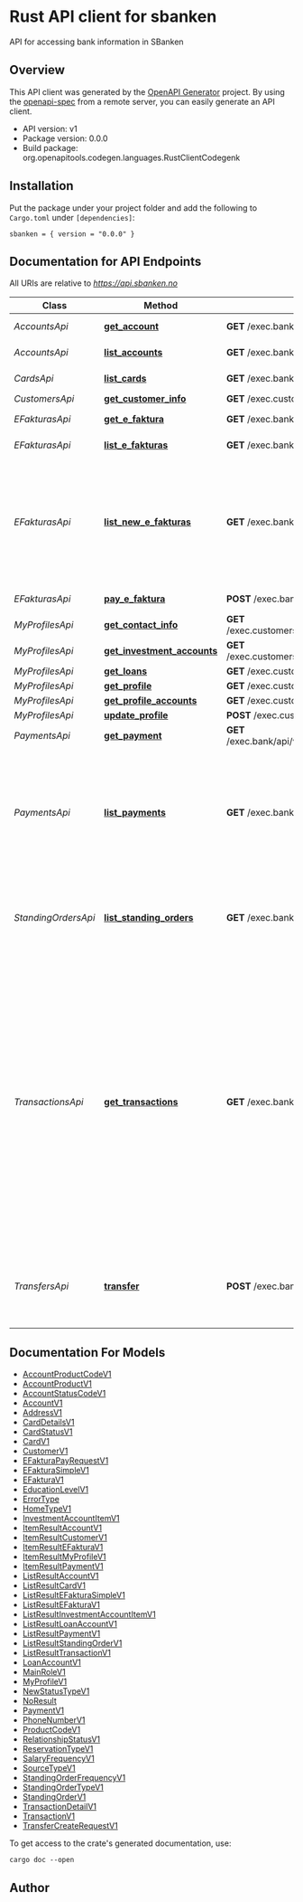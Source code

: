 # Rust API client for sbanken

API for accessing bank information in SBanken

## Overview

This API client was generated by the [OpenAPI Generator](https://openapi-generator.tech) project.  By using the [openapi-spec](https://openapis.org) from a remote server, you can easily generate an API client.

- API version: v1
- Package version: 0.0.0
- Build package: org.openapitools.codegen.languages.RustClientCodegenk

## Installation

Put the package under your project folder and add the following to `Cargo.toml` under `[dependencies]`:

```
sbanken = { version = "0.0.0" }
```

## Documentation for API Endpoints

All URIs are relative to *https://api.sbanken.no*

Class | Method | HTTP request | Description
------------ | ------------- | ------------- | -------------
*AccountsApi* | [**get_account**](docs/AccountsApi.md#get_account) | **GET** /exec.bank/api/v1/Accounts/{accountId} | Reads an account
*AccountsApi* | [**list_accounts**](docs/AccountsApi.md#list_accounts) | **GET** /exec.bank/api/v1/Accounts | Lists the accounts.
*CardsApi* | [**list_cards**](docs/CardsApi.md#list_cards) | **GET** /exec.bank/api/v1/Cards | Lists the cards.
*CustomersApi* | [**get_customer_info**](docs/CustomersApi.md#get_customer_info) | **GET** /exec.customers/api/v1/Customers | 
*EFakturasApi* | [**get_e_faktura**](docs/EFakturasApi.md#get_e_faktura) | **GET** /exec.bank/api/v1/EFakturas/{eFakturaId} | Read an eFaktura.
*EFakturasApi* | [**list_e_fakturas**](docs/EFakturasApi.md#list_e_fakturas) | **GET** /exec.bank/api/v1/EFakturas | List eFakturas.
*EFakturasApi* | [**list_new_e_fakturas**](docs/EFakturasApi.md#list_new_e_fakturas) | **GET** /exec.bank/api/v1/EFakturas/new | List eFakturas that have not yet been processed by the customer. These are considered \"new\".
*EFakturasApi* | [**pay_e_faktura**](docs/EFakturasApi.md#pay_e_faktura) | **POST** /exec.bank/api/v1/EFakturas | Pay an eFaktura.
*MyProfilesApi* | [**get_contact_info**](docs/MyProfilesApi.md#get_contact_info) | **GET** /exec.customers/api/v1/MyProfiles/contactinformation | 
*MyProfilesApi* | [**get_investment_accounts**](docs/MyProfilesApi.md#get_investment_accounts) | **GET** /exec.customers/api/v1/MyProfiles/investmentaccounts | 
*MyProfilesApi* | [**get_loans**](docs/MyProfilesApi.md#get_loans) | **GET** /exec.customers/api/v1/MyProfiles/loans | 
*MyProfilesApi* | [**get_profile**](docs/MyProfilesApi.md#get_profile) | **GET** /exec.customers/api/v1/MyProfiles/profile | 
*MyProfilesApi* | [**get_profile_accounts**](docs/MyProfilesApi.md#get_profile_accounts) | **GET** /exec.customers/api/v1/MyProfiles/accounts | 
*MyProfilesApi* | [**update_profile**](docs/MyProfilesApi.md#update_profile) | **POST** /exec.customers/api/v1/MyProfiles/profile | 
*PaymentsApi* | [**get_payment**](docs/PaymentsApi.md#get_payment) | **GET** /exec.bank/api/v1/Payments/{accountId}/{paymentId} | Read a payment.
*PaymentsApi* | [**list_payments**](docs/PaymentsApi.md#list_payments) | **GET** /exec.bank/api/v1/Payments/{accountId} | List the payments. These payments are awaiting processing. Payments are processed on the due date.
*StandingOrdersApi* | [**list_standing_orders**](docs/StandingOrdersApi.md#list_standing_orders) | **GET** /exec.bank/api/v1/StandingOrders/{accountId} | Lists the standing orders for repeated transfers and payments.
*TransactionsApi* | [**get_transactions**](docs/TransactionsApi.md#get_transactions) | **GET** /exec.bank/api/v1/Transactions/{accountId} | This operation returns the latest transactions of the given account within the time span set by the start and end date parameters.     Note that dateTime type parameters are relative to Central European Time (GMT+1); only the date part is relevant.
*TransfersApi* | [**transfer**](docs/TransfersApi.md#transfer) | **POST** /exec.bank/api/v1/Transfers | This operation executes a transfer between two accounts.


## Documentation For Models

 - [AccountProductCodeV1](docs/AccountProductCodeV1.md)
 - [AccountProductV1](docs/AccountProductV1.md)
 - [AccountStatusCodeV1](docs/AccountStatusCodeV1.md)
 - [AccountV1](docs/AccountV1.md)
 - [AddressV1](docs/AddressV1.md)
 - [CardDetailsV1](docs/CardDetailsV1.md)
 - [CardStatusV1](docs/CardStatusV1.md)
 - [CardV1](docs/CardV1.md)
 - [CustomerV1](docs/CustomerV1.md)
 - [EFakturaPayRequestV1](docs/EFakturaPayRequestV1.md)
 - [EFakturaSimpleV1](docs/EFakturaSimpleV1.md)
 - [EFakturaV1](docs/EFakturaV1.md)
 - [EducationLevelV1](docs/EducationLevelV1.md)
 - [ErrorType](docs/ErrorType.md)
 - [HomeTypeV1](docs/HomeTypeV1.md)
 - [InvestmentAccountItemV1](docs/InvestmentAccountItemV1.md)
 - [ItemResultAccountV1](docs/ItemResultAccountV1.md)
 - [ItemResultCustomerV1](docs/ItemResultCustomerV1.md)
 - [ItemResultEFakturaV1](docs/ItemResultEFakturaV1.md)
 - [ItemResultMyProfileV1](docs/ItemResultMyProfileV1.md)
 - [ItemResultPaymentV1](docs/ItemResultPaymentV1.md)
 - [ListResultAccountV1](docs/ListResultAccountV1.md)
 - [ListResultCardV1](docs/ListResultCardV1.md)
 - [ListResultEFakturaSimpleV1](docs/ListResultEFakturaSimpleV1.md)
 - [ListResultEFakturaV1](docs/ListResultEFakturaV1.md)
 - [ListResultInvestmentAccountItemV1](docs/ListResultInvestmentAccountItemV1.md)
 - [ListResultLoanAccountV1](docs/ListResultLoanAccountV1.md)
 - [ListResultPaymentV1](docs/ListResultPaymentV1.md)
 - [ListResultStandingOrderV1](docs/ListResultStandingOrderV1.md)
 - [ListResultTransactionV1](docs/ListResultTransactionV1.md)
 - [LoanAccountV1](docs/LoanAccountV1.md)
 - [MainRoleV1](docs/MainRoleV1.md)
 - [MyProfileV1](docs/MyProfileV1.md)
 - [NewStatusTypeV1](docs/NewStatusTypeV1.md)
 - [NoResult](docs/NoResult.md)
 - [PaymentV1](docs/PaymentV1.md)
 - [PhoneNumberV1](docs/PhoneNumberV1.md)
 - [ProductCodeV1](docs/ProductCodeV1.md)
 - [RelationshipStatusV1](docs/RelationshipStatusV1.md)
 - [ReservationTypeV1](docs/ReservationTypeV1.md)
 - [SalaryFrequencyV1](docs/SalaryFrequencyV1.md)
 - [SourceTypeV1](docs/SourceTypeV1.md)
 - [StandingOrderFrequencyV1](docs/StandingOrderFrequencyV1.md)
 - [StandingOrderTypeV1](docs/StandingOrderTypeV1.md)
 - [StandingOrderV1](docs/StandingOrderV1.md)
 - [TransactionDetailV1](docs/TransactionDetailV1.md)
 - [TransactionV1](docs/TransactionV1.md)
 - [TransferCreateRequestV1](docs/TransferCreateRequestV1.md)


To get access to the crate's generated documentation, use:

```
cargo doc --open
```

## Author



